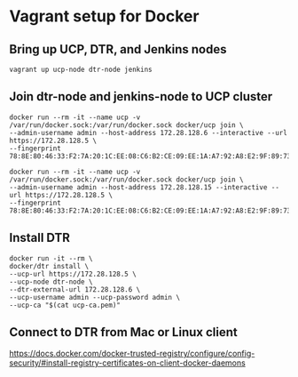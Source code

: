 Vagrant setup for Docker
========================

## Bring up UCP, DTR, and Jenkins nodes

```
vagrant up ucp-node dtr-node jenkins
```

## Join dtr-node and jenkins-node to UCP cluster

```
docker run --rm -it --name ucp -v /var/run/docker.sock:/var/run/docker.sock docker/ucp join \
--admin-username admin --host-address 172.28.128.6 --interactive --url https://172.28.128.5 \
--fingerprint 78:8E:80:46:33:F2:7A:20:1C:EE:08:C6:B2:CE:09:EE:1A:A7:92:A8:E2:9F:89:73:A8:5E:54:84:C2:D2:43:84 

docker run --rm -it --name ucp -v /var/run/docker.sock:/var/run/docker.sock docker/ucp join \
--admin-username admin --host-address 172.28.128.15 --interactive --url https://172.28.128.5 \
--fingerprint 78:8E:80:46:33:F2:7A:20:1C:EE:08:C6:B2:CE:09:EE:1A:A7:92:A8:E2:9F:89:73:A8:5E:54:84:C2:D2:43:84
```

## Install DTR

```
docker run -it --rm \
docker/dtr install \
--ucp-url https://172.28.128.5 \
--ucp-node dtr-node \
--dtr-external-url 172.28.128.6 \
--ucp-username admin --ucp-password admin \
--ucp-ca "$(cat ucp-ca.pem)"
```

## Connect to DTR from Mac or Linux client

https://docs.docker.com/docker-trusted-registry/configure/config-security/#install-registry-certificates-on-client-docker-daemons
